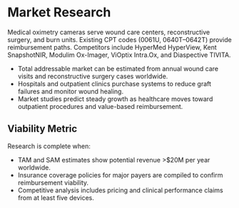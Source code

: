 # Market Research

Medical oximetry cameras serve wound care centers, reconstructive surgery, and burn units. Existing CPT codes (0061U, 0640T–0642T) provide reimbursement paths. Competitors include HyperMed HyperView, Kent SnapshotNIR, Modulim Ox-Imager, ViOptix Intra.Ox, and Diaspective TIVITA.

- Total addressable market can be estimated from annual wound care visits and reconstructive surgery cases worldwide.
- Hospitals and outpatient clinics purchase systems to reduce graft failures and monitor wound healing.
- Market studies predict steady growth as healthcare moves toward outpatient procedures and value-based reimbursement.

## Viability Metric
Research is complete when:
- TAM and SAM estimates show potential revenue >$20M per year worldwide.
- Insurance coverage policies for major payers are compiled to confirm reimbursement viability.
- Competitive analysis includes pricing and clinical performance claims from at least five devices.
